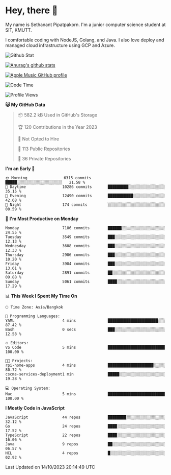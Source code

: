 # Hey, there 🙌
My name is Sethanant Pipatpakorn. I'm a junior computer science student at SIT, KMUTT.

I comfortable coding with NodeJS, Golang, and Java. I also love deploy and managed cloud infrastructure using GCP and Azure.

![Github Stat](https://github-profile-summary-cards.vercel.app/api/cards/profile-details?username=thetkpark&theme=dracula)

[![Anurag's github stats](https://github-readme-stats.vercel.app/api?username=thetkpark&count_private=true&show_icons=true&theme=tokyonight)](https://github.com/anuraghazra/github-readme-stats)

[![Apple Music GitHub profile](https://apple-music-github-profile.rayriffy.com/theme/light.svg?uid=000347.6120fcbefcb74cd59d65c108cc315787.1333)](https://github.com/rayriffy/apple-music-github-profile)

<!--START_SECTION:waka-->
![Code Time](http://img.shields.io/badge/Code%20Time-1%2C020%20hrs%2028%20mins-blue)

![Profile Views](http://img.shields.io/badge/Profile%20Views-2-blue)

**🐱 My GitHub Data** 

> 📦 582.2 kB Used in GitHub's Storage 
 > 
> 🏆 120 Contributions in the Year 2023
 > 
> 🚫 Not Opted to Hire
 > 
> 📜 113 Public Repositories 
 > 
> 🔑 36 Private Repositories 
 > 
**I'm an Early 🐤** 

```text
🌞 Morning                6315 commits        █████░░░░░░░░░░░░░░░░░░░░   21.58 % 
🌆 Daytime                10286 commits       █████████░░░░░░░░░░░░░░░░   35.15 % 
🌃 Evening                12490 commits       ███████████░░░░░░░░░░░░░░   42.68 % 
🌙 Night                  174 commits         ░░░░░░░░░░░░░░░░░░░░░░░░░   00.59 % 
```
📅 **I'm Most Productive on Monday** 

```text
Monday                   7186 commits        ██████░░░░░░░░░░░░░░░░░░░   24.55 % 
Tuesday                  3549 commits        ███░░░░░░░░░░░░░░░░░░░░░░   12.13 % 
Wednesday                3608 commits        ███░░░░░░░░░░░░░░░░░░░░░░   12.33 % 
Thursday                 2986 commits        ███░░░░░░░░░░░░░░░░░░░░░░   10.20 % 
Friday                   3984 commits        ███░░░░░░░░░░░░░░░░░░░░░░   13.61 % 
Saturday                 2891 commits        ██░░░░░░░░░░░░░░░░░░░░░░░   09.88 % 
Sunday                   5061 commits        ████░░░░░░░░░░░░░░░░░░░░░   17.29 % 
```


📊 **This Week I Spent My Time On** 

```text
🕑︎ Time Zone: Asia/Bangkok

💬 Programming Languages: 
YAML                     4 mins              ██████████████████████░░░   87.42 % 
Bash                     0 secs              ███░░░░░░░░░░░░░░░░░░░░░░   12.58 % 

🔥 Editors: 
VS Code                  5 mins              █████████████████████████   100.00 % 

🐱‍💻 Projects: 
rpi-home-apps            4 mins              ████████████████████░░░░░   80.72 % 
cscms-services-deployment1 min               █████░░░░░░░░░░░░░░░░░░░░   19.28 % 

💻 Operating System: 
Mac                      5 mins              █████████████████████████   100.00 % 
```

**I Mostly Code in JavaScript** 

```text
JavaScript               44 repos            ████████░░░░░░░░░░░░░░░░░   32.12 % 
Go                       24 repos            ████░░░░░░░░░░░░░░░░░░░░░   17.52 % 
TypeScript               22 repos            ████░░░░░░░░░░░░░░░░░░░░░   16.06 % 
Java                     9 repos             ██░░░░░░░░░░░░░░░░░░░░░░░   06.57 % 
HCL                      4 repos             █░░░░░░░░░░░░░░░░░░░░░░░░   02.92 % 
```




 Last Updated on 14/10/2023 20:14:49 UTC
<!--END_SECTION:waka-->
